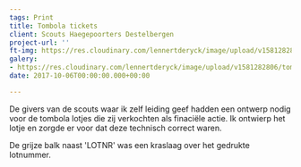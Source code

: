 ```yaml
---
tags: Print
title: Tombola tickets
client: Scouts Haegepoorters Destelbergen
project-url: ''
ft-img: https://res.cloudinary.com/lennertderyck/image/upload/v1581282824/Middel_1_jwuoax.svg
galery:
- https://res.cloudinary.com/lennertderyck/image/upload/v1581282806/tombola_tickets_givers_edarp6.png
date: 2017-10-06T00:00:00.000+00:00

---
```

De givers van de scouts waar ik zelf leiding geef hadden een ontwerp nodig voor de tombola lotjes die zij verkochten als finaciële actie. Ik ontwierp het lotje en zorgde er voor dat deze technisch correct waren.

De grijze balk naast 'LOTNR' was een kraslaag over het gedrukte lotnummer.